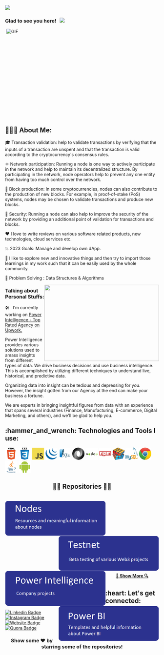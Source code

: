 <img src="https://readme-typing-svg.herokuapp.com/?lines=Hello,+There!+👋;I+am+Andrey;Noderunner;Validator;Web3+Expert;Business+manager;&center=true&size=30">

### Glad to see you here! &nbsp; ![](https://visitor-badge.glitch.me/badge?page_id=ROHAN842.ROHAN842&style=flat-square&color=0088cc)

<img align="right" alt="GIF" src="https://github.com/abhisheknaiidu/abhisheknaiidu/blob/master/code.gif?raw=true" width="500" height="320" />

<h2 align="left">👨🏻‍💻 About Me:</h2>

 🎓 Transaction validation: help to validate transactions by verifying that the inputs of a transaction are unspent and that the transaction is valid according to the cryptocurrency's consensus rules.

 ⚛️ Network participation: Running a node is one way to actively participate in the network and help to maintain its decentralized structure. By participating in the network, node operators help to prevent any one entity from having too much control over the network.

 🚀 Block production: In some cryptocurrencies, nodes can also contribute to the production of new blocks. For example, in proof-of-stake (PoS) systems, nodes may be chosen to validate transactions and produce new blocks.
 
 🎯 Security: Running a node can also help to improve the security of the network by providing an additional point of validation for transactions and blocks.

 ❤️ I love to write reviews on various software related products, new technologies, cloud services etc.

 💥 2023 Goals: Manage and develop own dApp.

 📌 I like to explore new and innovative things and then try to import those learnings in my work such that it can be easily used by the whole community.

 🎯 Problem Solving : Data Structures & Algorithms

<img align="right" height="250" width="375" alt="" src="https://github.com/megamozg2022/megamozg2022/blob/main/PI.png" />

### Talking about Personal Stuffs:

🛠 &nbsp; I’m currently working on <a href="https://www.upwork.com/ag/businessintelligence/"> Power Intelligence - Top Rated Agency on Upwork.</a> 

Power Intelligence provides various solutions used to amass insights from different types of data. We drive business decisions and use business intelligence. This is accomplished by utilizing different techniques to understand live, historical, and predictive data.

Organizing data into insight can be tedious and depressing for you. However, the insight gotten from our Agency at the end can make your business a fortune.

We are experts in bringing insightful figures from data with an experience that spans several industries (Finance, Manufacturing, E-commerce, Digital Marketing, and others), and we'll be glad to help you.

<h2 align="left">:hammer_and_wrench: Technologies and Tools I use:</h2>
<p align="left">
 <img src="https://github.com/megamozg2022/megamozg2022/blob/main/html5.svg" alt="html5" width="40" height="40"/>
<img src="https://github.com/megamozg2022/megamozg2022/blob/main/css3.svg" alt="css3" width="40" height="40"/>
<img src="https://github.com/megamozg2022/megamozg2022/blob/main/javascript.svg" alt="javascript" width="40" height="40"/>
<img src="https://github.com/megamozg2022/megamozg2022/blob/main/jquery.svg" alt="jquery" width="40" height="40"/>
<img src="https://github.com/megamozg2022/megamozg2022/blob/main/2.svg" alt="sqlite" width="40" height="40"/>
<img src="https://github.com/megamozg2022/megamozg2022/blob/main/json.svg" alt="json" width="40" height="40"/>
<img src="https://github.com/megamozg2022/megamozg2022/blob/main/nodejs.svg" alt="nodejs" width="40" height="40"/>
<img src="https://github.com/megamozg2022/megamozg2022/blob/main/npm.svg" alt="npm" width="40" height="40"/>
<img src="https://github.com/megamozg2022/megamozg2022/blob/main/problemSolving.png" alt="problemSolving" width="40" height="40"/>
<img src="https://github.com/megamozg2022/megamozg2022/blob/main/1.svg" alt="mysql" width="40" height="40"/>
<img src="https://github.com/megamozg2022/megamozg2022/blob/main/5.svg" alt="chrome" width="40" height="40"/>
<img src="https://github.com/megamozg2022/megamozg2022/blob/main/4.svg" alt="java" width="40" height="40"/>
<img src="https://github.com/megamozg2022/megamozg2022/blob/main/3.svg" alt="android" width="40" height="40"/>
   

<h2 align="center">👨‍💻 Repositories 👨‍💻</h2>
<br>
<div width="100%" align="center">
  <a align="left" href="https://github.com/cryptohilbert/NODES" title="DocLense"><img align="left" height="115" src="https://github.com/cryptohilbert/cryptohilbert/blob/main/nodes.png"></a>
  <a align="right" href="https://github.com/cryptohilbert/TESTNET" title="Movie-Streaming-Website"><img align="right" height="115" src="https://github.com/cryptohilbert/cryptohilbert/blob/main/testnet.png"></a>
</div>
<br/><br/><br/><br/><br/><br/>
<div width="100%" align="center">
  <a align="left" href="https://github.com/cryptohilbert/POWER" title="CS-Hut"><img align="left" height="115" src="https://github.com/cryptohilbert/cryptohilbert/blob/main/pi.png"></a>
  <a align="right" href="https://github.com/cryptohilbert/POWERBI" title="Musicophilia"><img align="right" height="115" src="https://github.com/cryptohilbert/cryptohilbert/blob/main/powerbi.png"></a>
</div>
<br><br><br><br><br><br>
<h4 align="center">
  <a href="https://github.com/ROHAN842?tab=repositories" title="Show Repositories">🔎 Show More 🔍</a>
</h4>

<h2 align="left">:heart: Let's get connected:</h2>

[![Linkedin Badge](https://img.shields.io/badge/-LinkedIn-0e76a8?style=flat-square&logo=Linkedin&logoColor=white)]()
[![Instagram Badge](https://img.shields.io/badge/-Instagram-e4405f?style=flat-square&logo=Instagram&logoColor=white)]()
[![Website Badge](https://img.shields.io/badge/Website-0088cc?style=flat-square&logo=google-chrome&logoColor=white)]()
[![Quora Badge](https://img.shields.io/badge/-Quora-b92b27?style=flat-square&logo=Quora&logoColor=white)]()



<div align="center">

### Show some ❤️ by starring some of the repositories!

</div>


 
